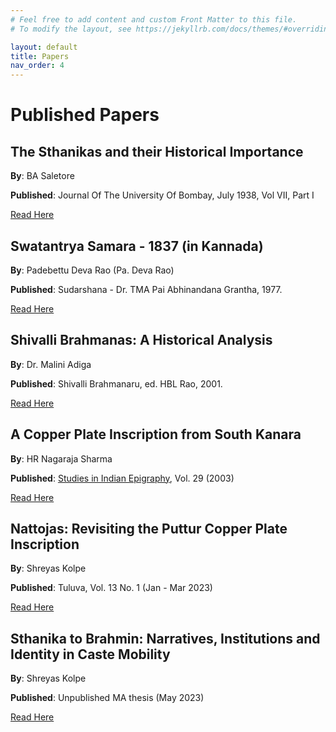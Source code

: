 ```yaml
---
# Feel free to add content and custom Front Matter to this file.
# To modify the layout, see https://jekyllrb.com/docs/themes/#overriding-theme-defaults

layout: default
title: Papers
nav_order: 4
---
```


# Published Papers

## The Sthanikas and their Historical Importance

**By**: BA Saletore

**Published**: Journal Of The University Of Bombay, July 1938, Vol VII, Part I

[Read Here](https://archive.org/details/TheSthanikasAndTheirHistoricalImportance)

## Swatantrya Samara - 1837 (in Kannada)

**By**: Padebettu Deva Rao (Pa. Deva Rao)

**Published**: Sudarshana - Dr. TMA Pai Abhinandana Grantha, 1977.

[Read Here](https://shreyaskolpe.com/data/documents/sudarshana_article.pdf)

## Shivalli Brahmanas: A Historical Analysis

**By**: Dr. Malini Adiga

**Published**: Shivalli Brahmanaru, ed. HBL Rao, 2001.

[Read Here](https://shreyaskolpe.com/data/documents/MaliniAdiga_ShivalliBrahmins.pdf)

## A Copper Plate Inscription from South Kanara

**By**: HR Nagaraja Sharma

**Published**: [Studies in Indian Epigraphy](https://epigraphicalsociety.com/esi-journals), Vol. 29 (2003)

[Read Here](https://shreyaskolpe.com/data/documents/CopperPlateFromSouthKanara.pdf)


## Nattojas: Revisiting the Puttur Copper Plate Inscription

**By**: Shreyas Kolpe

**Published**: Tuluva, Vol. 13 No. 1 (Jan - Mar 2023)

[Read Here](https://shreyaskolpe.com/data/documents/Tuluva_paper.pdf)

## Sthanika to Brahmin: Narratives, Institutions and Identity in Caste Mobility

**By**: Shreyas Kolpe

**Published**: Unpublished MA thesis (May 2023)

[Read Here](https://shreyaskolpe.com/data/documents/ShreyasKolpe_MA_History.pdf)
